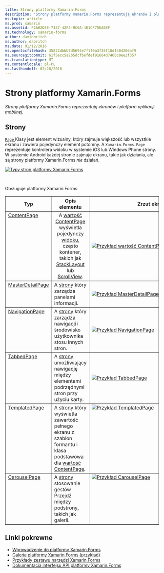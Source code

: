 ```yaml
---
title: Strony platformy Xamarin.Forms
description: "Strony platformy Xamarin.Forms reprezentują ekranów i platform aplikacji mobilnej."
ms.topic: article
ms.prod: xamarin
ms.assetid: F2A02DEE-7137-42F4-9C0A-4E1CF75EA08F
ms.technology: xamarin-forms
author: davidbritch
ms.author: dabritch
ms.date: 01/12/2016
ms.openlocfilehash: 35822dbbb7d5694e7f1f0a3f35f10df404206af9
ms.sourcegitcommit: 61f5ecc5a2b5dcfbefdef91664d7460c0ee2f357
ms.translationtype: MT
ms.contentlocale: pl-PL
ms.lasthandoff: 02/28/2018
---
```

# <a name="xamarinforms-pages"></a>Strony platformy Xamarin.Forms

_Strony platformy Xamarin.Forms reprezentują ekranów i platform aplikacji mobilnej._

<style>.tableimg {max-width: Brak! ważne;}</style>

## <a name="pages"></a>Strony

[ `Page` ](http://iosapi.xamarin.com/?link=T%3aXamarin.Forms.Page) Klasy jest element wizualny, który zajmuje większość lub wszystkie ekranu i zawiera pojedynczy element potomny. A `Xamarin.Forms.Page` reprezentuje kontrolera widoku w systemie iOS lub Windows Phone strony. W systemie Android każdej stronie zajmuje ekranu, takie jak działania, ale są strony platformy Xamarin.Forms *nie* działań.

 [ ![](pages-images/pages-sml.png "Typy stron platformy Xamarin.Forms")](pages-images/pages.png "strony platformy Xamarin.Forms")

<br clear="all" />

Obsługuje platformy Xamarin.Forms:

<table align="center" border="1" cellpadding="1" cellspacing="1">
  <tr>
  <thead>
    <th>
      <strong>Typ</strong>
    </th>
    <th>
      <strong>Opis elementu</strong>
    </th>
    <th style="min-width:400px">
      <strong>Zrzut ekranu</strong>
    </th>
  </thead></tr>
  <tbody>
  <tr>
    <td valign="top">
      <a href="https://developer.xamarin.com/api/type/Xamarin.Forms.ContentPage/">ContentPage</a>
    </td>
    <td align="center" valign="top">
A <a href="https://developer.xamarin.com/api/type/Xamarin.Forms.ContentPage/">wartość ContentPage</a> wyświetla pojedynczy <a href="https://developer.xamarin.com/api/type/Xamarin.Forms.View/">widoku</a>, często kontener, takich jak <a href="https://developer.xamarin.com/api/type/Xamarin.Forms.StackLayout/">StackLayout</a> lub <a href="https://developer.xamarin.com/api/type/Xamarin.Forms.ScrollView/">ScrollView</a>.
    </td>
    <td>
    <a href="https://github.com/xamarin/xamarin-forms-samples/blob/master/FormsGallery/FormsGallery/FormsGallery/ContentPageDemoPage.cs"><img src="pages-images/ContentPage.png" title="Przykład wartość ContentPage" class="tableimg">
    </a></td>
  </tr><tr>
    <td valign="top">
      <a href="https://developer.xamarin.com/api/type/Xamarin.Forms.MasterDetailPage/">MasterDetailPage</a>
    </td>
    <td valign="top">
A <a href="https://developer.xamarin.com/api/type/Xamarin.Forms.Page/">strony</a> który zarządza panelami informacji.
    </td>
    <td>
    <a href="https://github.com/xamarin/xamarin-forms-samples/blob/master/FormsGallery/FormsGallery/FormsGallery/MasterDetailPageDemoPage.cs"><img src="pages-images/MasterDetailPage.png" title="Przykład MasterDetailPage" class="tableimg">
    </a></td>
  </tr>
  <tr>
    <td valign="top">
      <a href="https://developer.xamarin.com/api/type/Xamarin.Forms.NavigationPage/">NavigationPage</a>
    </td>
    <td valign="top">
A <a href="https://developer.xamarin.com/api/type/Xamarin.Forms.Page/">strony</a> który zarządza nawigacji i środowisko użytkownika stosu innych stron.  
    </td>
    <td>
    <a href="https://github.com/xamarin/xamarin-forms-samples/blob/master/FormsGallery/FormsGallery/FormsGallery/NavigationPageDemoPage.cs"><img src="pages-images/NavigationPage.png" title="Przykład NavigationPage" class="tableimg">
    </a></td>
  </tr>
  <tr>
    <td valign="top">
      <a href="https://developer.xamarin.com/api/type/Xamarin.Forms.TabbedPage/">TabbedPage</a>
    </td>
    <td valign="top">
A <a href="https://developer.xamarin.com/api/type/Xamarin.Forms.Page/">strony</a> umożliwiający nawigację między elementami podrzędnymi stron przy użyciu karty.
    </td>
    <td>
    <a href="https://github.com/xamarin/xamarin-forms-samples/blob/master/FormsGallery/FormsGallery/FormsGallery/TabbedPageDemoPage.cs"><img src="pages-images/TabbedPage.png" title="Przykład TabbedPage" class="tableimg">
    </a></td>
  </tr>
  <tr>
    <td valign="top">
      <a href="https://developer.xamarin.com/api/type/Xamarin.Forms.TemplatedPage/">TemplatedPage</a>
    </td>
    <td valign="top">
A <a href="https://developer.xamarin.com/api/type/Xamarin.Forms.Page/">strony</a> który wyświetla zawartość pełnego ekranu z szablon formantu i klasa podstawowa dla <a href="https://developer.xamarin.com/api/type/Xamarin.Forms.ContentPage/">wartość ContentPage</a>.
    </td>
    <td valign="top">
    <a href="https://github.com/xamarin/xamarin-forms-samples/tree/master/Templates/ControlTemplates/"><img src="pages-images/TemplatedPage.png" title="Przykład TemplatedPage" class="tableimg">
    </a></td>
  </tr>
  <tr>
    <td valign="top">
      <a href="https://developer.xamarin.com/api/type/Xamarin.Forms.CarouselPage/">CarouselPage</a>
    </td>
    <td valign="top">
A <a href="https://developer.xamarin.com/api/type/Xamarin.Forms.Page/">strony</a> stosowanie gestów Przejdź między podstrony, takich jak galerii.
    </td>
    <td valign="top">
    <a href="https://github.com/xamarin/xamarin-forms-samples/blob/master/FormsGallery/FormsGallery/FormsGallery/CarouselPageDemoPage.cs"><img src="pages-images/CarouselPage.png" title="Przykład CarouselPage" class="tableimg">
    </a></td>
  </tr>
  </tbody>
</table>



## <a name="related-links"></a>Linki pokrewne

- [Wprowadzenie do platformy Xamarin.Forms](~/xamarin-forms/get-started/introduction-to-xamarin-forms.md)
- [Galeria platformy Xamarin.Forms (przykład)](https://developer.xamarin.com/samples/FormsGallery/)
- [Przykłady zestawu narzędzi Xamarin.Forms](https://developer.xamarin.com/samples/tag/Xamarin.Forms/)
- [Dokumentacja interfejsu API platformy Xamarin.Forms](http://iosapi.xamarin.com/?link=N%3aXamarin.Forms)
